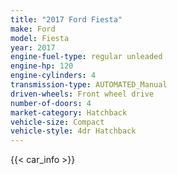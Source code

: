 ```yaml
---
title: "2017 Ford Fiesta"
make: Ford
model: Fiesta
year: 2017
engine-fuel-type: regular unleaded
engine-hp: 120
engine-cylinders: 4
transmission-type: AUTOMATED_Manual
driven-wheels: Front wheel drive
number-of-doors: 4
market-category: Hatchback
vehicle-size: Compact
vehicle-style: 4dr Hatchback
---
```


{{< car_info >}}
